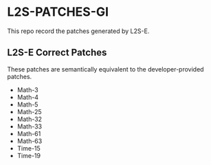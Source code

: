 # L2S-PATCHES-GI
This repo record the patches generated by L2S-E.

## L2S-E Correct Patches
These patches are semantically equivalent to the developer-provided patches.
* Math-3
* Math-4
* Math-5
* Math-25
* Math-32
* Math-33
* Math-61
* Math-63
* Time-15
* Time-19
